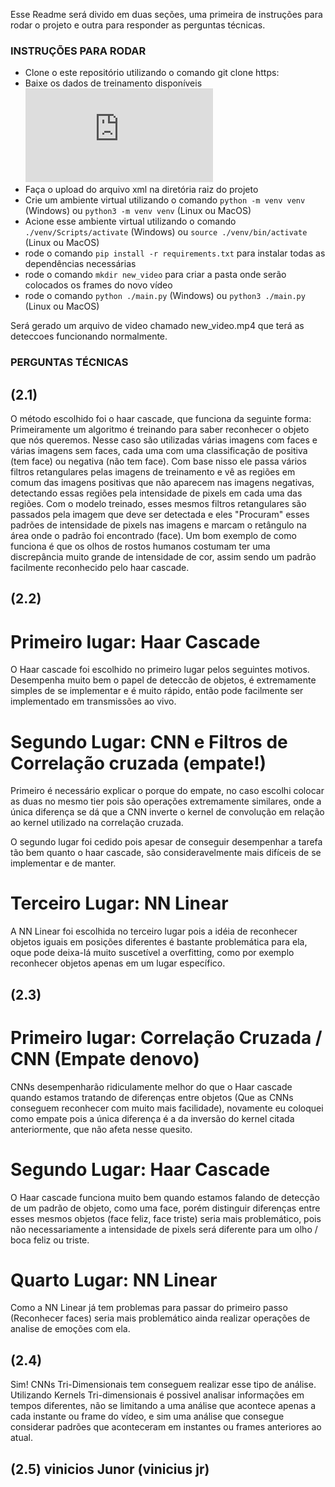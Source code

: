 Esse Readme será divido em duas seções, uma primeira de instruções para rodar o projeto e outra para responder as perguntas técnicas.



### INSTRUÇÕES PARA RODAR

- Clone o este repositório utilizando o comando git clone https:
- Baixe os dados de treinamento disponíveis ![neste link](https://github.com/opencv/opencv/blob/master/data/haarcascades/haarcascade_frontalface_alt.xml)
- Faça o upload do arquivo xml na diretória raiz do projeto
- Crie um ambiente virtual utilizando o comando ```python -m venv venv``` (Windows) ou ```python3 -m venv venv``` (Linux ou MacOS)
- Acione esse ambiente virtual utilizando o comando ```./venv/Scripts/activate``` (Windows) ou ```source ./venv/bin/activate ``` (Linux ou MacOS)
- rode o comando ```pip install -r requirements.txt``` para instalar todas as dependências necessárias
- rode o comando ```mkdir new_video``` para criar a pasta onde serão colocados os frames do novo vídeo 
- rode o comando ```python ./main.py``` (Windows) ou ```python3 ./main.py``` (Linux ou MacOS)

Será gerado um arquivo de video chamado new_video.mp4 que terá as deteccoes funcionando normalmente.



### PERGUNTAS TÉCNICAS

## (2.1)

O método escolhido foi o haar cascade, que funciona da seguinte forma: Primeiramente um algoritmo é treinando para saber reconhecer o objeto que nós queremos. Nesse caso são utilizadas várias imagens com faces e várias imagens sem faces, cada uma com uma classificação de positiva (tem face) ou negativa (não tem face).  Com base nisso ele passa vários filtros retangulares pelas imagens de treinamento e vê as regiões em comum das imagens positivas que não aparecem nas imagens negativas, detectando essas regiões pela intensidade de pixels em cada uma das regiões. Com o modelo treinado, esses mesmos filtros retangulares são passados pela imagem que deve ser detectada e eles "Procuram" esses padrões de intensidade de pixels nas imagens e marcam o retângulo na área onde o padrão foi encontrado (face). Um bom exemplo de como funciona é que os olhos de rostos humanos costumam ter uma discrepância muito grande de intensidade de cor, assim sendo um padrão facilmente reconhecido pelo haar cascade.

## (2.2)

  # Primeiro lugar: Haar Cascade
  O Haar cascade foi escolhido no primeiro lugar pelos seguintes motivos. Desempenha muito bem o papel de deteccão de objetos, é extremamente simples de se implementar e é muito rápido, então pode facilmente ser implementado em transmissões ao vivo.
  # Segundo Lugar: CNN e Filtros de Correlação cruzada (empate!)
  Primeiro é necessário explicar o porque do empate, no caso escolhi colocar as duas no mesmo tier pois são operações extremamente similares, onde a única diferença se dá que a CNN inverte o kernel de convolução em relação ao kernel utilizado na correlação cruzada.
  
O segundo lugar foi cedido pois apesar de conseguir desempenhar a tarefa tão bem quanto o haar cascade, são consideravelmente mais difíceis de se implementar e de manter.
# Terceiro Lugar: NN Linear
A NN Linear foi escolhida no terceiro lugar pois a idéia de reconhecer objetos iguais em posições diferentes é bastante problemática para ela, oque pode deixa-lá muito suscetível a overfitting, como por exemplo reconhecer objetos apenas em um lugar específico.
  
## (2.3)
# Primeiro lugar: Correlação Cruzada / CNN (Empate denovo)
CNNs desempenharão ridiculamente melhor do que o Haar cascade quando estamos tratando de diferenças entre objetos (Que as CNNs conseguem reconhecer com muito mais facilidade), novamente eu coloquei como empate pois a única diferença é a da inversão do kernel citada anteriormente, que não afeta nesse quesito.
# Segundo Lugar: Haar Cascade
O Haar cascade funciona muito bem quando estamos falando de detecção de um padrão de objeto, como uma face, porém distinguir diferenças entre esses mesmos objetos (face feliz, face triste) seria mais problemático, pois não necessariamente a intensidade de pixels será diferente para um olho / boca feliz ou triste.
# Quarto Lugar: NN Linear
Como a NN Linear já tem problemas para passar do primeiro passo (Reconhecer faces) seria mais problemático ainda realizar operações de analise de emoções com ela.
## (2.4)
Sim! CNNs Tri-Dimensionais tem conseguem realizar esse tipo de análise. Utilizando Kernels Tri-dimensionais é possivel analisar informações em tempos diferentes, não se limitando a uma análise que acontece apenas a cada instante ou frame do vídeo, e sim uma análise que consegue considerar padrões que aconteceram em instantes ou frames anteriores ao atual.
## (2.5) vinicios Junor           (vinicius jr)


